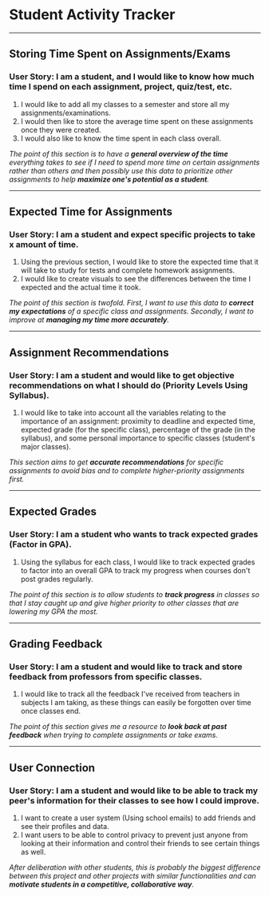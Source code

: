 # Student Activity Tracker

---

## Storing Time Spent on Assignments/Exams
### User Story: I am a student, and I would like to know how much time I spend on each assignment, project, quiz/test, etc.

1. I would like to add all my classes to a semester and store all my assignments/examinations.
2. I would then like to store the average time spent on these assignments once they were created.
3. I would also like to know the time spent in each class overall.

*The point of this section is to have a __general overview of the time__ everything takes to see if I need to spend more time on certain assignments rather than others and then possibly use this data to prioritize other assignments to help __maximize one's potential as a student__.*

---

## Expected Time for Assignments
### User Story: I am a student and expect specific projects to take x amount of time.

1. Using the previous section, I would like to store the expected time that it will take to study for tests and complete homework assignments.
2. I would like to create visuals to see the differences between the time I expected and the actual time it took.

*The point of this section is twofold. First, I want to use this data to __correct my expectations__ of a specific class and assignments. Secondly, I want to improve at __managing my time more accurately__.*

---

## Assignment Recommendations
### User Story: I am a student and would like to get objective recommendations on what I should do (Priority Levels Using Syllabus).

1. I would like to take into account all the variables relating to the importance of an assignment: proximity to deadline and expected time, expected grade (for the specific class), percentage of the grade (in the syllabus), and some personal importance to specific classes (student's major classes).

*This section aims to get __accurate recommendations__ for specific assignments to avoid bias and to complete higher-priority assignments first.*

---

## Expected Grades
### User Story: I am a student who wants to track expected grades (Factor in GPA).

1. Using the syllabus for each class, I would like to track expected grades to factor into an overall GPA to track my progress when courses don't post grades regularly.

*The point of this section is to allow students to __track progress__ in classes so that I stay caught up and give higher priority to other classes that are lowering my GPA the most.*

---

## Grading Feedback
### User Story: I am a student and would like to track and store feedback from professors from specific classes.

1. I would like to track all the feedback I've received from teachers in subjects I am taking, as these things can easily be forgotten over time once classes end.

*The point of this section gives me a resource to __look back at past feedback__ when trying to complete assignments or take exams.*

---

## User Connection
### User Story: I am a student and would like to be able to track my peer's information for their classes to see how I could improve.

1. I want to create a user system (Using school emails) to add friends and see their profiles and data.
2. I want users to be able to control privacy to prevent just anyone from looking at their information and control their friends to see certain things as well.

*After deliberation with other students, this is probably the biggest difference between this project and other projects with similar functionalities and can __motivate students in a competitive, collaborative way__.*